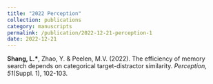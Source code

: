 ```yaml
---
title: "2022 Perception"
collection: publications
category: manuscripts
permalink: /publication/2022-12-21-perception-1
date: 2022-12-21
---
```


**Shang, L.\***, Zhao, Y. & Peelen, M.V. (2022). The efficiency of memory search depends on categorical target-distractor similarity. *Perception, 51*(Suppl. 1), 102-103.
